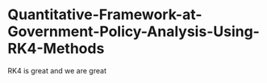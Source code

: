 # Quantitative-Framework-at-Government-Policy-Analysis-Using-RK4-Methods
RK4 is great and we are great
